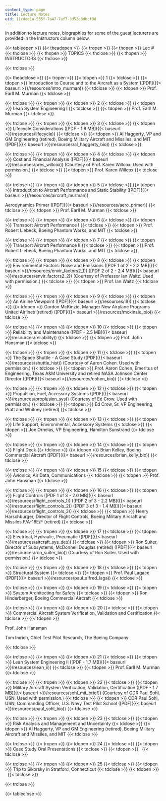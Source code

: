 ```yaml
---
content_type: page
title: Lecture Notes
uid: 11cdee1a-555f-7a47-7af7-8d52e8dbcf9d
---
```


In addition to lecture notes, biographies for some of the guest lecturers are provided in the Instructors column below.

{{< tableopen >}}
{{< theadopen >}}
{{< tropen >}}
{{< thopen >}}
Lec #
{{< thclose >}}
{{< thopen >}}
TOPICS
{{< thclose >}}
{{< thopen >}}
INSTRUCTORS
{{< thclose >}}

{{< trclose >}}

{{< theadclose >}}
{{< tropen >}}
{{< tdopen >}}
1
{{< tdclose >}}
{{< tdopen >}}
Introduction to Course and to the Aircraft as a System ([PDF]({{< baseurl >}}/resources/intro_murman))
{{< tdclose >}}
{{< tdopen >}}
Prof. Earll M. Murman
{{< tdclose >}}

{{< trclose >}}
{{< tropen >}}
{{< tdopen >}}
2
{{< tdclose >}}
{{< tdopen >}}
Lean System Engineering I
{{< tdclose >}}
{{< tdopen >}}
Prof. Earll M. Murman
{{< tdclose >}}

{{< trclose >}}
{{< tropen >}}
{{< tdopen >}}
3
{{< tdclose >}}
{{< tdopen >}}
Lifecycle Considerations ([PDF - 1.8 MB]({{< baseurl >}}/resources/lifecycle))
{{< tdclose >}}
{{< tdopen >}}
Al Haggerty, VP and GM Engineering (retired), Boeing Military Aircraft and Missiles, and MIT ([PDF]({{< baseurl >}}/resources/al_haggerty_bio))
{{< tdclose >}}

{{< trclose >}}
{{< tropen >}}
{{< tdopen >}}
4
{{< tdclose >}}
{{< tdopen >}}
Cost and Financial Analysis ([PDF]({{< baseurl >}}/resources/pres_willcox)) (Courtesy of Prof. Karen Willcox. Used with permission.)
{{< tdclose >}}
{{< tdopen >}}
Prof. Karen Willcox
{{< tdclose >}}

{{< trclose >}}
{{< tropen >}}
{{< tdopen >}}
5
{{< tdclose >}}
{{< tdopen >}}
Introduction to Aircraft Performance and Static Stability ([PDF]({{< baseurl >}}/resources/aircraft_murman))  
  
Aerodynamics Primer ([PDF]({{< baseurl >}}/resources/aero_primer))
{{< tdclose >}}
{{< tdopen >}}
Prof. Earll M. Murman
{{< tdclose >}}

{{< trclose >}}
{{< tropen >}}
{{< tdopen >}}
6
{{< tdclose >}}
{{< tdopen >}}
Transport Aircraft Performance I
{{< tdclose >}}
{{< tdopen >}}
Prof. Robert Liebeck, Boeing Phantom Works, and MIT
{{< tdclose >}}

{{< trclose >}}
{{< tropen >}}
{{< tdopen >}}
7
{{< tdclose >}}
{{< tdopen >}}
Transport Aircraft Performance II
{{< tdclose >}}
{{< tdopen >}}
Prof. Robert Liebeck, Boeing Phantom Works, and MIT
{{< tdclose >}}

{{< trclose >}}
{{< tropen >}}
{{< tdopen >}}
8
{{< tdclose >}}
{{< tdopen >}}
Environmental Factors: Noise and Emissions ([PDF 1 of 2 - 2.2 MB]({{< baseurl >}}/resources/envir_factors2_1)) ([PDF 2 of 2 - 2.4 MB]({{< baseurl >}}/resources/envir_factors2_2)) (Courtesy of Professor Ian Waitz. Used with permission.)
{{< tdclose >}}
{{< tdopen >}}
Prof. Ian Waitz
{{< tdclose >}}

{{< trclose >}}
{{< tropen >}}
{{< tdopen >}}
9
{{< tdclose >}}
{{< tdopen >}}
An Airline Viewpoint ([PDF]({{< baseurl >}}/resources/l9))
{{< tdclose >}}
{{< tdopen >}}
Gordon McKinzie, Manager New Airplane Programs United Airlines (retired) ([PDF]({{< baseurl >}}/resources/mckinzie_bio))
{{< tdclose >}}

{{< trclose >}}
{{< tropen >}}
{{< tdopen >}}
10
{{< tdclose >}}
{{< tdopen >}}
Reliability and Maintenance ([PDF - 2.5 MB]({{< baseurl >}}/resources/reliability))
{{< tdclose >}}
{{< tdopen >}}
Prof. John Hansman
{{< tdclose >}}

{{< trclose >}}
{{< tropen >}}
{{< tdopen >}}
11
{{< tdclose >}}
{{< tdopen >}}
The Space Shuttle - A Case Study ([PDF]({{< baseurl >}}/resources/shuttle_hist)) (Courtesy of Aaron Cohen. Used with permission.)
{{< tdclose >}}
{{< tdopen >}}
Prof. Aaron Cohen, Emeritus of Engineering, Texas A&M University and retired NASA Johnson Center Director ([PDF]({{< baseurl >}}/resources/cohen_bio))
{{< tdclose >}}

{{< trclose >}}
{{< tropen >}}
{{< tdopen >}}
12
{{< tdclose >}}
{{< tdopen >}}
Propulsion, Fuel, Accessory Systems ([PDF]({{< baseurl >}}/resources/proplusion_sys)) (Courtesy of Ed Crow. Used with permission.)
{{< tdclose >}}
{{< tdopen >}}
Ed Crow, Sr. VP Engineering, Pratt and Whitney (retired)
{{< tdclose >}}

{{< trclose >}}
{{< tropen >}}
{{< tdopen >}}
13
{{< tdclose >}}
{{< tdopen >}}
Life Support, Environmental, Accessory Systems
{{< tdclose >}}
{{< tdopen >}}
Joe Ornelas, VP Engineering, Hamilton Sunstrand
{{< tdclose >}}

{{< trclose >}}
{{< tropen >}}
{{< tdopen >}}
14
{{< tdclose >}}
{{< tdopen >}}
Flight Deck
{{< tdclose >}}
{{< tdopen >}}
Brian Kelley, Boeing Commercial Aircraft ([PDF]({{< baseurl >}}/resources/brian_kelly_bio))
{{< tdclose >}}

{{< trclose >}}
{{< tropen >}}
{{< tdopen >}}
15
{{< tdclose >}}
{{< tdopen >}}
Avionics, Air Data, Communications
{{< tdclose >}}
{{< tdopen >}}
Prof. John Hansman
{{< tdclose >}}

{{< trclose >}}
{{< tropen >}}
{{< tdopen >}}
16
{{< tdclose >}}
{{< tdopen >}}
Flight Controls ([PDF 1 of 3 - 2.0 MB]({{< baseurl >}}/resources/flight_controls_1)) ([PDF 2 of 3 - 2.2 MB]({{< baseurl >}}/resources/flight_controls_2)) ([PDF 3 of 3 - 1.4 MB]({{< baseurl >}}/resources/flight_controls_3))
{{< tdclose >}}
{{< tdopen >}}
Henry Harschburger, Director of Flight Controls, Boeing Military Aircraft and Missiles F/A-18E/F (retired)
{{< tdclose >}}

{{< trclose >}}
{{< tropen >}}
{{< tdopen >}}
17
{{< tdclose >}}
{{< tdopen >}}
Electrical, Hydraulic, Pneumatic ([PDF]({{< baseurl >}}/resources/aircraft_sys_des))
{{< tdclose >}}
{{< tdopen >}}
Ron Suiter, Director of Subsystems, McDonnell Douglas (retired) ([PDF]({{< baseurl >}}/resources/ron_suiter_bio)) (Courtesy of Ron Suiter. Used with permission.)
{{< tdclose >}}

{{< trclose >}}
{{< tropen >}}
{{< tdopen >}}
18
{{< tdclose >}}
{{< tdopen >}}
Structural System
{{< tdclose >}}
{{< tdopen >}}
Prof. Paul Lagace ([PDF]({{< baseurl >}}/resources/paul_alfred_laga))
{{< tdclose >}}

{{< trclose >}}
{{< tropen >}}
{{< tdopen >}}
19
{{< tdclose >}}
{{< tdopen >}}
System Architecting for Safety
{{< tdclose >}}
{{< tdopen >}}
Ron Hinderberger, Boeing Commercial Aircraft
{{< tdclose >}}

{{< trclose >}}
{{< tropen >}}
{{< tdopen >}}
20
{{< tdclose >}}
{{< tdopen >}}
Commercial Aircraft System Verification, Validation and Certification
{{< tdclose >}}
{{< tdopen >}}


Prof. John Hansman

Tom Imrich, Chief Test Pilot Research, The Boeing Company


{{< tdclose >}}

{{< trclose >}}
{{< tropen >}}
{{< tdopen >}}
21
{{< tdclose >}}
{{< tdopen >}}
Lean System Engineering II ([PDF - 1.7 MB]({{< baseurl >}}/resources/lean_ii))
{{< tdclose >}}
{{< tdopen >}}
Prof. Earll M. Murman
{{< tdclose >}}

{{< trclose >}}
{{< tropen >}}
{{< tdopen >}}
22
{{< tdclose >}}
{{< tdopen >}}
Military Aircraft System Verification, Validation, Certification ([PDF - 1.7 MB]({{< baseurl >}}/resources/sohl_mit_brief)) (Courtesy of CDR Paul Sohl, USN. Used with permission.)
{{< tdclose >}}
{{< tdopen >}}
CDR Paul Sohl, USN, Commanding Officer, U.S. Navy Test Pilot School ([PDF]({{< baseurl >}}/resources/paul_sohl_bio))
{{< tdclose >}}

{{< trclose >}}
{{< tropen >}}
{{< tdopen >}}
23
{{< tdclose >}}
{{< tdopen >}}
Risk Analysis and Management and Uncertainty
{{< tdclose >}}
{{< tdopen >}}
Al Haggerty, VP and GM Engineering (retired), Boeing Military Aircraft and Missiles, and MIT
{{< tdclose >}}

{{< trclose >}}
{{< tropen >}}
{{< tdopen >}}
24
{{< tdclose >}}
{{< tdopen >}}
Case Study Oral Presentations
{{< tdclose >}}
{{< tdopen >}}
 
{{< tdclose >}}

{{< trclose >}}
{{< tropen >}}
{{< tdopen >}}
25
{{< tdclose >}}
{{< tdopen >}}
Trip to Sikorsky in Stratford, Connecticut
{{< tdclose >}}
{{< tdopen >}}
 
{{< tdclose >}}

{{< trclose >}}

{{< tableclose >}}